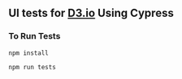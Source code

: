 ## UI tests for [D3.io](https://www.d3a.io/) Using Cypress

### To Run Tests

```npm install```

```npm run tests```

